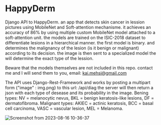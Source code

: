 # HappyDerm
Django API to HappyDerm. an app that detects skin cancer in lession pictures using MobileNet and Soft-attention mechanisme.
it achieves an accuracy of 86% by using multiple custom MobileNet model attached to a soft-attention unit. 
the models are trained on the ISIC-2018 dataset to differentiate lesions in a hierarchical manner. 
the first model is binary. and determines the malignancy of the lesion (is it benign or malignant)
according to its decision. the image is then sent to a specialized model the will determine the exact type of the lession.

Beware that the models themselves are not included in this repo. contact me and I will send them to you, email: kai.mehsi@gmail.com

The API uses Django-Rest-Framework and works by posting a multipart form {"image" : img.png} to this url: /api/diag
the server will then return a json with each type of desease and its probability in the image.
Bening types: 
NV = melanocytic nevus, BKL = benign keratosis-like lesions, DF = dermatofibroma.
Malignant types:
AKIEC = actinic keratosis, BCC = basal cell carcinoma, VASC = vascular lesion, MEL = Melanoma.


![Screenshot from 2023-08-16 10-36-37](https://github.com/SoltaneMehdi/HappyDerm/assets/93163687/fae2de8d-10ff-4137-9b3e-28d52b2cdb74)
